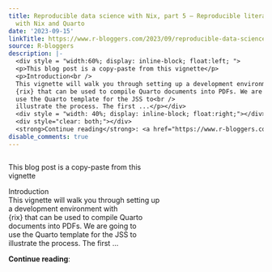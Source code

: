 ```yaml
---
title: Reproducible data science with Nix, part 5 — Reproducible literate programming
  with Nix and Quarto
date: '2023-09-15'
linkTitle: https://www.r-bloggers.com/2023/09/reproducible-data-science-with-nix-part-5-reproducible-literate-programming-with-nix-and-quarto/
source: R-bloggers
description: |-
  <div style = "width:60%; display: inline-block; float:left; ">
  <p>This blog post is a copy-paste from this vignette</p>
  <p>Introduction<br />
  This vignette will walk you through setting up a development environment with<br />
  {rix} that can be used to compile Quarto documents into PDFs. We are going to<br />
  use the Quarto template for the JSS to<br />
  illustrate the process. The first ...</p></div>
  <div style = "width: 40%; display: inline-block; float:right;"></div>
  <div style="clear: both;"></div>
  <strong>Continue reading</strong>: <a href="https://www.r-bloggers.com/2023/09/reproducible-da ...
disable_comments: true
---
```

<div style = "width:60%; display: inline-block; float:left; ">
<p>This blog post is a copy-paste from this vignette</p>
<p>Introduction<br />
This vignette will walk you through setting up a development environment with<br />
{rix} that can be used to compile Quarto documents into PDFs. We are going to<br />
use the Quarto template for the JSS to<br />
illustrate the process. The first ...</p></div>
<div style = "width: 40%; display: inline-block; float:right;"></div>
<div style="clear: both;"></div>
<strong>Continue reading</strong>: <a href="https://www.r-bloggers.com/2023/09/reproducible-da ...
